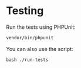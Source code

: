 # Testing
Run the tests using PHPUnit:
```bash
vendor/bin/phpunit
```
You can also use the script:
```
bash ./run-tests
```
